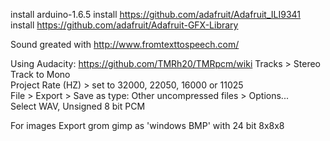install arduino-1.6.5
install https://github.com/adafruit/Adafruit_ILI9341
install https://github.com/adafruit/Adafruit-GFX-Library

Sound greated with 
http://www.fromtexttospeech.com/

Using Audacity:
https://github.com/TMRh20/TMRpcm/wiki
Tracks > Stereo Track to Mono    
Project Rate (HZ) > set to 32000, 22050, 16000 or 11025    
File > Export > Save as type: Other uncompressed files > Options...    
Select WAV, Unsigned 8 bit PCM    

For images
Export grom gimp as 'windows BMP' with 24 bit 8x8x8

